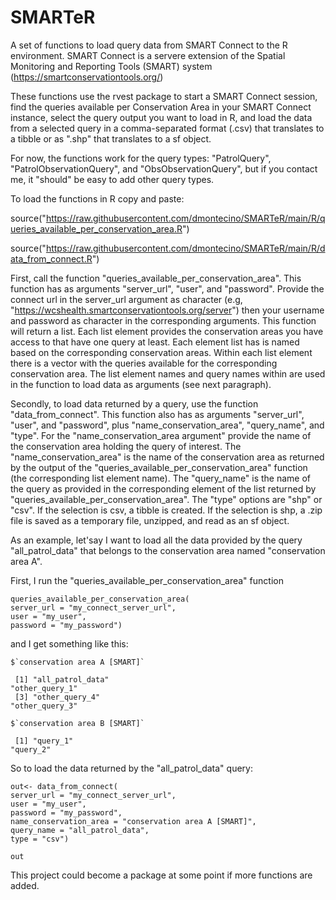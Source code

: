 # SMARTeR
A set of functions to load query data from SMART Connect to the R environment. SMART Connect is a servere extension of the Spatial Monitoring and Reporting Tools (SMART) system (https://smartconservationtools.org/)

These functions use the rvest package to start a SMART Connect session, find the queries available per Conservation Area in your SMART Connect instance, select the query output you want to load in R, and load the data from a selected query in a comma-separated format (.csv) that translates to a tibble or as ".shp" that translates to a sf object. 

For now, the functions work for the query types: "PatrolQuery", "PatrolObservationQuery", and "ObsObservationQuery", but if you contact me, it "should" be easy to add other query types. 


To load the functions in R copy and paste: 

source("https://raw.githubusercontent.com/dmontecino/SMARTeR/main/R/queries_available_per_conservation_area.R")

source("https://raw.githubusercontent.com/dmontecino/SMARTeR/main/R/data_from_connect.R")

First, call the function "queries_available_per_conservation_area". This function has as arguments "server_url", "user", and "password". Provide the connect url in the server_url argument as character (e.g, "https://wcshealth.smartconservationtools.org/server") then your username and password as character in the corresponding arguments. This function will return a list. Each list element provides the conservation areas you have access to that have one query at least. Each element list has is named based on the corresponding conservation areas. Within each list element there is a vector with the queries available for the corresponding conservation area. The list element names and query names within are used in the function to load data as arguments (see next paragraph). 

Secondly, to load data returned by a query, use the function "data_from_connect". This function also has as arguments "server_url", "user", and "password", plus "name_conservation_area", "query_name", and "type". For the "name_conservation_area argument" provide the name of the conservation area holding the query of interest. The "name_conservation_area" is the name of the conservation area as returned by the output of the "queries_available_per_conservation_area" function (the corresponding list element name). The "query_name" is the name of the query as provided in the corresponding element of the list returned by "queries_available_per_conservation_area". The "type" options are "shp" or "csv". If the selection is csv, a tibble is created. If the selection is shp, a .zip file is saved as a temporary file, unzipped, and read as an sf object.

As an example, let'say I want to load all the data provided by the query "all_patrol_data" that belongs to the conservation area named "conservation area A". 

First, I run the "queries_available_per_conservation_area" function 

```
queries_available_per_conservation_area(
server_url = "my_connect_server_url",
user = "my_user",
password = "my_password")

```

and I get something like this: 


```
$`conservation area A [SMART]`

 [1] "all_patrol_data"                                           "other_query_1"                                             
 [3] "other_query_4"                                             "other_query_3"                                                            

$`conservation area B [SMART]`

 [1] "query_1"                                                   "query_2"                              
```





So to load the data returned by the "all_patrol_data" query:

```
out<- data_from_connect(
server_url = "my_connect_server_url",
user = "my_user",
password = "my_password",
name_conservation_area = "conservation area A [SMART]",
query_name = "all_patrol_data",
type = "csv")

out
```



This project could become a package at some point if more functions are added.
